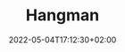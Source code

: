 ---
title: "Hangman"
weight: 2
date: 2022-05-04T17:12:30+02:00
draft: false
type: "page"
layout: "hangman"
pintro1: "Welcome to my hangman game!"
pintro2: "You can guess words which are related to my portfolio or me."
pintro3: "Best of luck:)"
poutro: "This hangman game has been made with the help of "
guessbutton: "Guess"
playagain: "To play again, please refresh the page:)"
attempts: "Attempts left :"
usedletters: "Already used letters :"
---